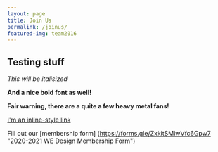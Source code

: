 ```yaml
---
layout: page
title: Join Us
permalink: /joinus/
featured-img: team2016
---
```


## Testing stuff

_This will be italisized_

__And a nice bold font as well!__

 **Fair warning, there are a quite a few heavy metal fans!**


[I'm an inline-style link](https://www.google.com)

Fill out our [membership form] (https://forms.gle/ZxkitSMiwVfc6Gpw7 "2020-2021 WE Design Membership Form")
